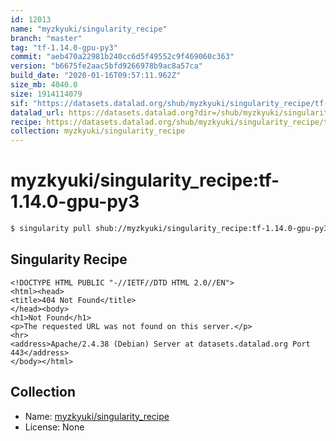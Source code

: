 ```yaml
---
id: 12013
name: "myzkyuki/singularity_recipe"
branch: "master"
tag: "tf-1.14.0-gpu-py3"
commit: "aeb470a22981b240cc6d5f49552c9f469060c363"
version: "b6675fe2aac5bfd9266978b9ac8a57ca"
build_date: "2020-01-16T09:57:11.962Z"
size_mb: 4040.0
size: 1914114079
sif: "https://datasets.datalad.org/shub/myzkyuki/singularity_recipe/tf-1.14.0-gpu-py3/2020-01-16-aeb470a2-b6675fe2/b6675fe2aac5bfd9266978b9ac8a57ca.sif"
datalad_url: https://datasets.datalad.org?dir=/shub/myzkyuki/singularity_recipe/tf-1.14.0-gpu-py3/2020-01-16-aeb470a2-b6675fe2/
recipe: https://datasets.datalad.org/shub/myzkyuki/singularity_recipe/tf-1.14.0-gpu-py3/2020-01-16-aeb470a2-b6675fe2/Singularity
collection: myzkyuki/singularity_recipe
---
```


# myzkyuki/singularity_recipe:tf-1.14.0-gpu-py3

```bash
$ singularity pull shub://myzkyuki/singularity_recipe:tf-1.14.0-gpu-py3
```

## Singularity Recipe

```singularity
<!DOCTYPE HTML PUBLIC "-//IETF//DTD HTML 2.0//EN">
<html><head>
<title>404 Not Found</title>
</head><body>
<h1>Not Found</h1>
<p>The requested URL was not found on this server.</p>
<hr>
<address>Apache/2.4.38 (Debian) Server at datasets.datalad.org Port 443</address>
</body></html>
```

## Collection

 - Name: [myzkyuki/singularity_recipe](https://github.com/myzkyuki/singularity_recipe)
 - License: None

